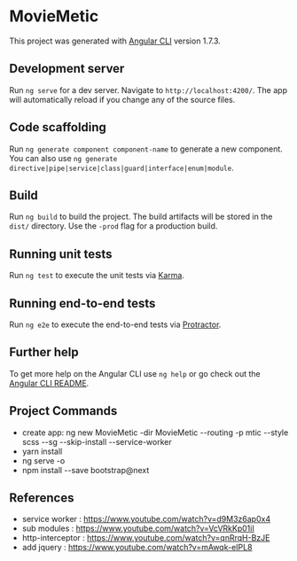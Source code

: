 # MovieMetic

This project was generated with [Angular CLI](https://github.com/angular/angular-cli) version 1.7.3.

## Development server

Run `ng serve` for a dev server. Navigate to `http://localhost:4200/`. The app will automatically reload if you change any of the source files.

## Code scaffolding

Run `ng generate component component-name` to generate a new component. You can also use `ng generate directive|pipe|service|class|guard|interface|enum|module`.

## Build

Run `ng build` to build the project. The build artifacts will be stored in the `dist/` directory. Use the `-prod` flag for a production build.

## Running unit tests

Run `ng test` to execute the unit tests via [Karma](https://karma-runner.github.io).

## Running end-to-end tests

Run `ng e2e` to execute the end-to-end tests via [Protractor](http://www.protractortest.org/).

## Further help

To get more help on the Angular CLI use `ng help` or go check out the [Angular CLI README](https://github.com/angular/angular-cli/blob/master/README.md).


## Project Commands

- create app: ng new MovieMetic -dir MovieMetic --routing -p mtic --style scss --sg --skip-install --service-worker
- yarn install
- ng serve -o
- npm install --save bootstrap@next

## References

- service worker : https://www.youtube.com/watch?v=d9M3z6ap0x4
- sub modules : https://www.youtube.com/watch?v=VcVRkKp01iI
- http-interceptor : https://www.youtube.com/watch?v=qnRrqH-BzJE
- add jquery : https://www.youtube.com/watch?v=mAwqk-eIPL8
